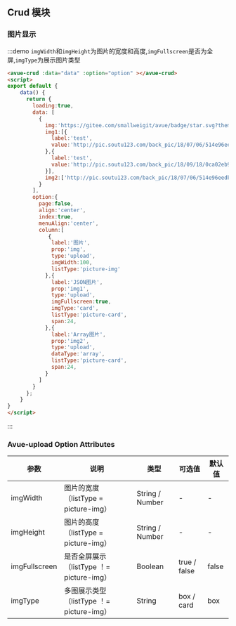 <script>
export default {
    data() {
      return {
        loading:true,
        data: [
          {
            img:'https://gitee.com/smallweigit/avue/badge/star.svg?theme=white',
            img1:[{
              label:'test',
              value:'http://pic.soutu123.com/back_pic/18/07/06/514e96eedb99a663e02ab32614713243.jpg!/fw/700/quality/90/unsharp/true/compress/true',
            },{
              label:'test',
              value:'http://pic.soutu123.com/back_pic/18/09/18/0ca02eb9c35f095481196354a1f455c8.jpg!/fw/700/quality/90/unsharp/true/compress/true',
            }],
            img2:['http://pic.soutu123.com/back_pic/18/07/06/514e96eedb99a663e02ab32614713243.jpg!/fw/700/quality/90/unsharp/true/compress/true','http://pic.soutu123.com/back_pic/18/09/18/0ca02eb9c35f095481196354a1f455c8.jpg!/fw/700/quality/90/unsharp/true/compress/true']
          }
        ],
        option:{
          page:false,
          align:'center',
          index:true,
          menuAlign:'center',
          column:[
             {
              label:'图片',
              prop:'img',
              type:'upload',
              imgWidth:100,
              listType:'picture-img'
            },{
              label:'JSON图片',
              prop:'img1',
              type:'upload',
              imgFullscreen:true,
              imgType:'card',
              listType:'picture-card',
              span:24,
            },{
              label:'Array图片',
              prop:'img2',
              type:'upload',
              dataType:'array',
              listType:'picture-card',
              span:24,
            }
          ]
        }
      };
    }
}
</script>

<style>

</style>

## Crud 模块



### 图片显示

:::demo `imgWidth`和`imgHeight`为图片的宽度和高度,`imgFullscreen`是否为全屏,`imgType`为展示图片类型
```html
<avue-crud :data="data" :option="option" ></avue-crud>
<script>
export default {
    data() {
      return {
        loading:true,
        data: [
          {
            img:'https://gitee.com/smallweigit/avue/badge/star.svg?theme=white',
            img1:[{
              label:'test',
              value:'http://pic.soutu123.com/back_pic/18/07/06/514e96eedb99a663e02ab32614713243.jpg!/fw/700/quality/90/unsharp/true/compress/true',
            },{
              label:'test',
              value:'http://pic.soutu123.com/back_pic/18/09/18/0ca02eb9c35f095481196354a1f455c8.jpg!/fw/700/quality/90/unsharp/true/compress/true',
            }],
            img2:['http://pic.soutu123.com/back_pic/18/07/06/514e96eedb99a663e02ab32614713243.jpg!/fw/700/quality/90/unsharp/true/compress/true','http://pic.soutu123.com/back_pic/18/09/18/0ca02eb9c35f095481196354a1f455c8.jpg!/fw/700/quality/90/unsharp/true/compress/true']
          }
        ],
        option:{
          page:false,
          align:'center',
          index:true,
          menuAlign:'center',
          column:[
             {
              label:'图片',
              prop:'img',
              type:'upload',
              imgWidth:100,
              listType:'picture-img'
            },{
              label:'JSON图片',
              prop:'img1',
              type:'upload',
              imgFullscreen:true,
              imgType:'card',
              listType:'picture-card',
              span:24,
            },{
              label:'Array图片',
              prop:'img2',
              type:'upload',
              dataType:'array',
              listType:'picture-card',
              span:24,
            }
          ]
        }
      };
    }
}
</script>
```
:::

### Avue-upload Option Attributes

| 参数      | 说明          | 类型      | 可选值                           | 默认值  |
|---------- |-------------- |---------- |--------------------------------  |-------- |
| imgWidth | 图片的宽度（listType = picture-img） | String / Number | -  | - |
| imgHeight | 图片的高度 （listType = picture-img）| String / Number | -  | - |
| imgFullscreen | 是否全屏展示 （listType ！= picture-img）| Boolean | true / false | false |
| imgType | 多图展示类型  （listType ！= picture-img） | String | box / card  | box |